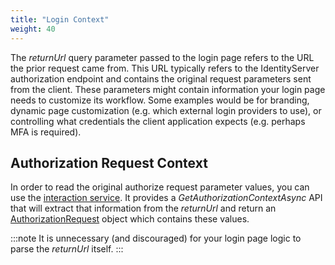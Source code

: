 ```yaml
---
title: "Login Context"
weight: 40
---
```


The *returnUrl* query parameter passed to the login page refers to the URL the prior request came from.
This URL typically refers to the IdentityServer authorization endpoint and contains the original request parameters sent from the client.
These parameters might contain information your login page needs to customize its workflow.
Some examples would be for branding, dynamic page customization (e.g. which external login providers to use), or controlling what credentials the client application expects (e.g. perhaps MFA is required).

## Authorization Request Context

In order to read the original authorize request parameter values, you can use the [interaction service](/identityserver/v6/reference/services/interaction_service#iidentityserverinteractionservice-apis). 
It provides a *GetAuthorizationContextAsync* API that will extract that information from the *returnUrl* and return an [AuthorizationRequest](/identityserver/v6/reference/services/interaction_service#authorizationrequest) object which contains these values.

:::note
It is unnecessary (and discouraged) for your login page logic to parse the *returnUrl* itself.
:::
